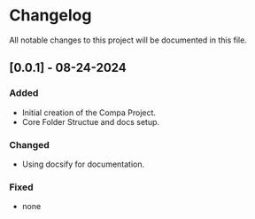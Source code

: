 # Changelog

All notable changes to this project will be documented in this file.

## [0.0.1] - 08-24-2024
### Added
- Initial creation of the Compa Project.
- Core Folder Structue and docs setup.

### Changed
- Using docsify for documentation.

### Fixed
- none
